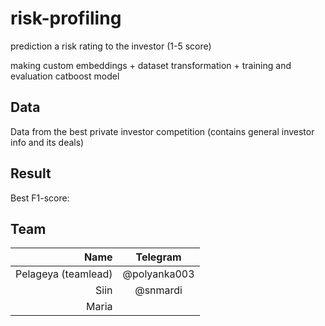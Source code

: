 # risk-profiling
prediction a risk rating to the investor (1-5 score)

making custom embeddings + dataset transformation + training and evaluation catboost model

## Data 
Data from the best private investor competition (contains general investor info and its deals)

## Result 
Best F1-score: 

## Team

| **Name** | **Telegram** |
|----:|:----------:|
| Pelageya (teamlead) | @polyanka003 |
| Siin |  @snmardi |
| Maria |  |
